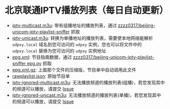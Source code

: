 # 北京联通IPTV播放列表（每日自动更新）

* [iptv-multicast.m3u](https://github.com/zzzz0317/beijing-unicom-iptv-playlist/raw/refs/heads/main/iptv-multicast.m3u): 带有组播地址的播放列表，通过 [zzzz0317/beijing-unicom-iptv-playlist-sniffer](https://github.com/zzzz0317/beijing-unicom-iptv-playlist-sniffer/) 抓取
* [iptv-unicast.m3u](https://github.com/zzzz0317/beijing-unicom-iptv-playlist/raw/refs/heads/main/iptv-unicast.m3u): 转换为单播地址的播放列表，需要使本地网络能解析 `udpxy.local` 域名到您可访问的 `udpxy` 实例，您也可以将文件中的 `udpxy.local` 替换为您可访问的 `udpxy` 实例地址
* [epg.xml](https://github.com/zzzz0317/beijing-unicom-iptv-playlist/raw/refs/heads/main/epg.xml): 节目指南数据，通过 [zzzz0317/beijing-unicom-iptv-playlist-sniffer epg.py](https://github.com/zzzz0317/beijing-unicom-iptv-playlist-sniffer/blob/main/epg.py) 抓取
* [epg.xml.gz](https://github.com/zzzz0317/beijing-unicom-iptv-playlist/raw/refs/heads/main/epg.xml.gz): 上面那个文件的压缩版，节目单中自动调用此文件
* [rawplaylist.json](https://github.com/zzzz0317/beijing-unicom-iptv-playlist/raw/refs/heads/main/rawplaylist.json): 原始节目单
* [iptv-ignored-multicast.m3u](https://github.com/zzzz0317/beijing-unicom-iptv-playlist/raw/refs/heads/main/iptv-ignored-multicast.m3u): 无法播放频道的播放列表(组播)，若您发现其中的频道可以播放，请提交 [Issue](https://github.com/zzzz0317/beijing-unicom-iptv-playlist/issues/)
* [iptv-ignored-unicast.m3u](https://github.com/zzzz0317/beijing-unicom-iptv-playlist/raw/refs/heads/main/iptv-ignored-unicast.m3u): 无法播放频道的播放列表(单播)，若您发现其中的频道可以播放，请提交 [Issue](https://github.com/zzzz0317/beijing-unicom-iptv-playlist/issues/)
